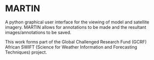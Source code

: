 # MARTIN

A python graphical user interface for the viewing of model and satellite imagery. MARTIN allows for annotations to be made and the resultant images/annotations to be saved.

This work forms part of the Global Challenged Research Fund (GCRF) African SWIFT (Science for Weather Information and Forecasting Techniques) project.
